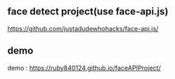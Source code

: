 ## face detect project(use face-api.js)
https://github.com/justadudewhohacks/face-api.js/

## demo
demo : https://ruby840124.github.io/faceAPIProject/


